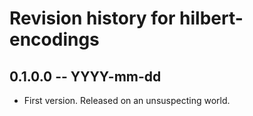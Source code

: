 # Revision history for hilbert-encodings

## 0.1.0.0 -- YYYY-mm-dd

* First version. Released on an unsuspecting world.
